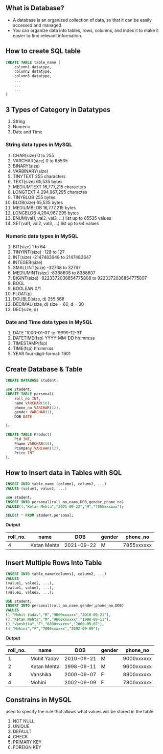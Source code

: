 <h2>What is Database?</h2>

- A database is an organized collection of data, so that it can be easily accessed and managed.
- You can organize data into tables, rows, columns, and index it to make it easier to find relevant information.

<h2>How to create SQL table</h2>

```sql
CREATE TABLE table_name (
    column1 datatype,
    column2 datatype,
    column3 datatype,
    ...
    ...
    ...
)
```

<h2>3 Types of Category in Datatypes</h2>

1. String
2. Numeric
3. Date and Time

<h3>String data types in MySQL</h3>

1. CHAR(size) 0 to 255
2. VARCHAR(size) 0 to 65535
3. BINARY(size)
4. VARBINARY(size)
5. TINYTEXT 255 characters
6. TEXT(size) 65,535 bytes
7. MEDIUMTEXT 16,777,215 characters
8. LONGTEXT 4,294,967,295 charactes
9. TINYBLOB 255 bytes
10. BLOB(size) 65,535 bytes
11. MEDIUMBLOB 16,777,215 bytes
12. LONGBLOB 4,294,967,295 bytes
13. ENUM(val1, val2, val3, ...) list up to 65535 values
14. SET(val1, val2, val3, ...) list up to 64 values

<h3>Numeric data types in MySQL</h3>

1. BIT(size) 1 to 64
2. TINYINT(size) -128 to 127
3. INT(size) -2147483648 to 2147483647
4. INTEGER(size)
5. SMALLINT(size) -32768 to 32767
6. MEDIUMINT(size) -8388608 to 8388607
7. BIGINT(size) -9223372036854775808 to 9223372036854775807
8. BOOL
9. BOOLEAN 0/1
10. FLOAT(p)
11. DOUBLE(size, d) 255.568
12. DECIMAL(size, d) size = 60, d = 30
13. DEC(size, d)

<h3>Date and Time data types in MySQL</h3>

1. DATE '1000-01-01' to '9999-12-31'
2. DATETIME(fsp) YYYY-MM-DD hh:mm:ss
3. TIMESTAMP(fsp)
4. TIME(fsp) hh:mm:ss
5. YEAR four-digit-format: 1901

<h2>Create Database & Table</h2>

```sql
CREATE DATABASE student;
```
```sql
use student;
CREATE TABLE personal(
    roll_no INT,
    name VARCHAR(50),
    phone_no VARCHAR(12),
    gender VARCHAR(1),
    DOB DATE

);
```
```sql
CREATE TABLE Product(
    Pid INT,
    Pname VARCHAR(50),
    Pcompany VARCHAR(12),
    Price INT
);
```

<h2>How to Insert data in Tables with SQL</h2>

```sql
INSERT INTO table_name (column1, column2, ...)
VALUES (value1, value2, ...)
```

```sql
use student;
INSERT INTO personal(roll_no,name,DOB,gender,phone_no)
VALUES(4,"Ketan Mehta","2021-09-22","M","7855xxxxxx");

SELECT * FROM student.personal;
```
**Output**

| roll_no. | name        | DOB        | gender | phone_no   |
| -------- | ----------- | ---------- | ------ | ---------- |
| 4        | Ketan Mehta | 2021-09-22 | M      | 7855xxxxxx |

<h2>Insert Multiple Rows Into Table</h2>

```sql
INSERT INTO table_name(columns1, column2, ...)
VALUES
(value1, value2, ...),
(value1, value2, ...),
(value1, value2, ...);
```
```sql
USE student;
INSERT INTO personal(roll_no,name,gender,phone_no,DOB)
VALUES
(1,"Mohit Yadav","M","9000xxxxxx","2010-09-21"),
(2,"Ketan Mehta","M","9600xxxxxx","1998-09-11"),
(3,"Vanshika","F","8800xxxxxx","2000-09-07"),
(4,"Mohini","F","7800xxxxxx","2002-09-09");
```
**Output**

| roll_no. | name        | DOB        | gender | phone_no   |
| -------- | ----------- | ---------- | ------ | ---------- |
| 1        | Mohit Yadav | 2010-09-21 | M      | 9000xxxxxx |
| 2        | Ketan Mehta | 1998-09-11 | M      | 9600xxxxxx |
| 3        | Vanshika    | 2000-09-07 | F      | 8800xxxxxx |
| 4        | Mohini      | 2002-09-09 | F      | 7800xxxxxx |

<h2>Constrains in MySQL</h2>

used to specify the rule that allows what values will be stored in the table

1. NOT NULL
2. UNIQUE
3. DEFAULT
4. CHECK
5. PRIMARY KEY
6. FOREIGN KEY




